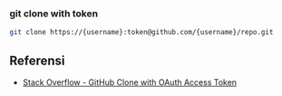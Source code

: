 ### git clone with token 
 ```bash
 git clone https://{username}:token@github.com/{username}/repo.git
 ```



 ## Referensi
- [Stack Overflow - GitHub Clone with OAuth Access Token](https://stackoverflow.com/questions/42148841/github-clone-with-oauth-access-token)